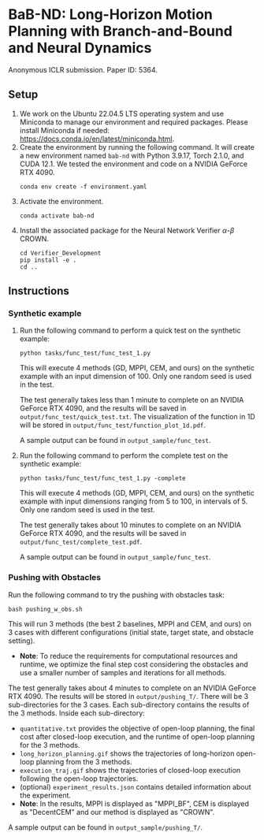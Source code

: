 # BaB-ND: Long-Horizon Motion Planning with Branch-and-Bound and Neural Dynamics

Anonymous ICLR submission. Paper ID: 5364.

## Setup
1. We work on the Ubuntu 22.04.5 LTS operating system and use Miniconda to manage our environment and required packages. Please  install Miniconda if needed: https://docs.conda.io/en/latest/miniconda.html.
2. Create the environment by running the following command. It will create a new environment named `bab-nd` with Python 3.9.17, Torch 2.1.0, and CUDA 12.1. We tested the environment and code on a NVIDIA GeForce RTX 4090.
    ```
    conda env create -f environment.yaml
    ```
3. Activate the environment.
    ```
    conda activate bab-nd
    ```
4. Install the associated package for the Neural Network Verifier $\alpha$-$\beta$ CROWN.
    ```
    cd Verifier_Development
    pip install -e .
    cd ..
    ```

## Instructions

### Synthetic example
1. Run the following command to perform a quick test on the synthetic example:
    ```
    python tasks/func_test/func_test_1.py
    ```
    This will execute 4 methods (GD, MPPI, CEM, and ours) on the synthetic example with an input dimension of 100. Only one random seed is used in the test.
    
    The test generally takes less than 1 minute to complete on an NVIDIA GeForce RTX 4090, and the results will be saved in `output/func_test/quick_test.txt`. The visualization of the function in 1D will be stored in `output/func_test/function_plot_1d.pdf`.
    
    A sample output can be found in `output_sample/func_test`.

2. Run the following command to perform the complete test on the synthetic example:
    ```
    python tasks/func_test/func_test_1.py -complete
    ```
    This will execute 4 methods (GD, MPPI, CEM, and ours) on the synthetic example with input dimensions ranging from 5 to 100, in intervals of 5. Only one random seed is used in the test.

    The test generally takes about 10 minutes to complete on an NVIDIA GeForce RTX 4090, and the results will be saved in `output/func_test/complete_test.pdf`.

    A sample output can be found in `output_sample/func_test`.

### Pushing with Obstacles
Run the following command to try the pushing with obstacles task:

```
bash pushing_w_obs.sh
```

This will run 3 methods (the best 2 baselines, MPPI and CEM, and ours) on 3 cases with different configurations (initial state, target state, and obstacle setting).
- **Note**: To reduce the requirements for computational resources and runtime, we optimize the final step cost considering the obstacles and use a smaller number of samples and iterations for all methods.

The test generally takes about 4 minutes to complete on an NVIDIA GeForce RTX 4090. The results will be stored in `output/pushing_T/`. There will be 3 sub-directories for the 3 cases. Each sub-directory contains the results of the 3 methods. Inside each sub-directory:
- `quantitative.txt` provides the objective of open-loop planning, the final cost after closed-loop execution, and the runtime of open-loop planning for the 3 methods.
- `long_horizon_planning.gif` shows the trajectories of long-horizon open-loop planning from the 3 methods.
- `execution_traj.gif` shows the trajectories of closed-loop execution following the open-loop trajectories.
- (optional) `experiment_results.json` contains detailed information about the experiment.
- **Note**: In the results, MPPI is displayed as "MPPI_BF", CEM is displayed as "DecentCEM" and our method is displayed as "CROWN".

A sample output can be found in `output_sample/pushing_T/`.